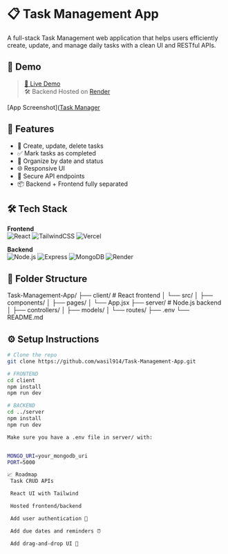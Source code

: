 # 📋 Task Management App

A full-stack Task Management web application that helps users efficiently create, update, and manage daily tasks with a clean UI and RESTful APIs.


## 📸 Demo

> [🚀 Live Demo](https://task-management-app-one-taupe.vercel.app)  
> 🛠️ Backend Hosted on [Render](https://task-management-app-bs5l.onrender.com)

[App Screenshot]([Task Manager](https://github.com/wasil914/Task-Management-App/blob/2331a8f0a5c60aa8ad884f43bcc70d4357b07b2b/liveapp.png)



## 🧠 Features

- 📝 Create, update, delete tasks
- ✅ Mark tasks as completed
- 📅 Organize by date and status
- 🌐 Responsive UI
- 🔐 Secure API endpoints
- 📦 Backend + Frontend fully separated


## 🛠️ Tech Stack

**Frontend**  
![React](https://img.shields.io/badge/React-20232A?style=for-the-badge&logo=react)
![TailwindCSS](https://img.shields.io/badge/TailwindCSS-06B6D4?style=for-the-badge&logo=tailwindcss)
![Vercel](https://img.shields.io/badge/Vercel-000000?style=for-the-badge&logo=vercel)

**Backend**  
![Node.js](https://img.shields.io/badge/Node.js-339933?style=for-the-badge&logo=nodedotjs)
![Express](https://img.shields.io/badge/Express.js-000000?style=for-the-badge&logo=express)
![MongoDB](https://img.shields.io/badge/MongoDB-4EA94B?style=for-the-badge&logo=mongodb)
![Render](https://img.shields.io/badge/Render-46E3B7?style=for-the-badge&logo=render)


## 📂 Folder Structure
Task-Management-App/
├── client/ # React frontend
│ └── src/
│ ├── components/
│ ├── pages/
│ └── App.jsx
├── server/ # Node.js backend
│ ├── controllers/
│ ├── models/
│ └── routes/
├── .env
└── README.md

## ⚙️ Setup Instructions

```bash
# Clone the repo
git clone https://github.com/wasil914/Task-Management-App.git

# FRONTEND
cd client
npm install
npm run dev

# BACKEND
cd ../server
npm install
npm run dev

Make sure you have a .env file in server/ with:


MONGO_URI=your_mongodb_uri
PORT=5000

📈 Roadmap
 Task CRUD APIs

 React UI with Tailwind

 Hosted frontend/backend

 Add user authentication 🔐

 Add due dates and reminders ⏰

 Add drag-and-drop UI 🎯

